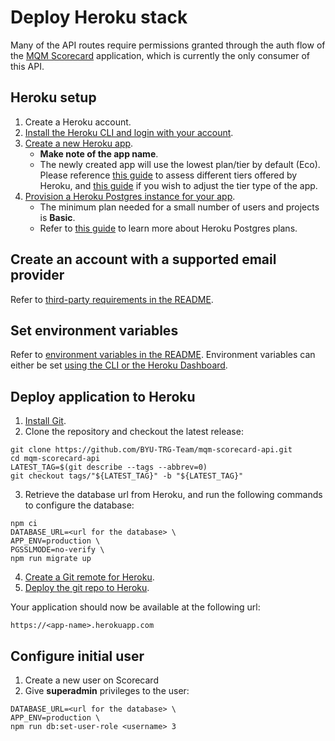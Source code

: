 # Deploy Heroku stack

Many of the API routes require permissions granted through the auth flow of the [MQM Scorecard](https://github.com/BYU-TRG-Team/mqm-scorecard) application, which is currently the only consumer of this API.

## Heroku setup 

1. Create a Heroku account.
2. [Install the Heroku CLI and login with your account](https://devcenter.heroku.com/articles/heroku-cli).
3. [Create a new Heroku app](https://devcenter.heroku.com/articles/creating-apps). 
    - **Make note of the app name**. 
    - The newly created app will use the lowest plan/tier by default (Eco). Please reference [this guide](https://www.heroku.com/dynos) to assess different tiers offered by Heroku, and [this guide](https://devcenter.heroku.com/articles/dyno-types#from-the-heroku-dashboard) if you wish to adjust the tier type of the app.
4. [Provision a Heroku Postgres instance for your app](https://devcenter.heroku.com/articles/provisioning-heroku-postgres).
    - The minimum plan needed for a small number of users and projects is **Basic**.
    - Refer to [this guide](https://devcenter.heroku.com/articles/heroku-postgres-plans) to learn more about Heroku Postgres plans.


## Create an account with a supported email provider

Refer to [third-party requirements in the README](../README.md#third-party-requirements). 

## Set environment variables

Refer to [environment variables in the README](../README.md#setup-environment-variables). Environment variables can either be set [using the CLI or the Heroku Dashboard](https://devcenter.heroku.com/articles/config-vars).

## Deploy application to Heroku

1. [Install Git](https://git-scm.com/book/en/v2/Getting-Started-Installing-Git).
2. Clone the repository and checkout the latest release:

```
git clone https://github.com/BYU-TRG-Team/mqm-scorecard-api.git
cd mqm-scorecard-api
LATEST_TAG=$(git describe --tags --abbrev=0)
git checkout tags/"${LATEST_TAG}" -b "${LATEST_TAG}"
```

3. Retrieve the database url from Heroku, and run the following commands to configure the database:

```
npm ci
DATABASE_URL=<url for the database> \
APP_ENV=production \
PGSSLMODE=no-verify \
npm run migrate up
```

4. [Create a Git remote for Heroku](https://devcenter.heroku.com/articles/git#create-a-heroku-remote).
5. [Deploy the git repo to Heroku](https://devcenter.heroku.com/articles/git#deploy-your-code).

Your application should now be available at the following url:

```
https://<app-name>.herokuapp.com
```


## Configure initial user

1. Create a new user on Scorecard
2. Give **superadmin** privileges to the user:

```
DATABASE_URL=<url for the database> \ 
APP_ENV=production \
npm run db:set-user-role <username> 3
```